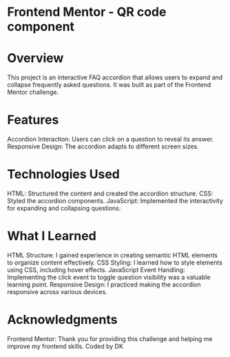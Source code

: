 # Frontend Mentor - QR code component

# Overview
This project is an interactive FAQ accordion that allows users to expand and collapse frequently asked questions. It was built as part of the Frontend Mentor challenge.

# Features
Accordion Interaction: Users can click on a question to reveal its answer.
Responsive Design: The accordion adapts to different screen sizes.

# Technologies Used
HTML: Structured the content and created the accordion structure.
CSS: Styled the accordion components.
JavaScript: Implemented the interactivity for expanding and collapsing questions.

# What I Learned
HTML Structure: I gained experience in creating semantic HTML elements to organize content effectively.
CSS Styling: I learned how to style elements using CSS, including hover effects.
JavaScript Event Handling: Implementing the click event to toggle question visibility was a valuable learning point.
Responsive Design: I practiced making the accordion responsive across various devices.

# Acknowledgments
Frontend Mentor: Thank you for providing this challenge and helping me improve my frontend skills.
Coded by DK

